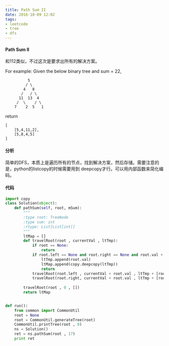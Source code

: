 ```yaml
---
title: Path Sum II 
date: 2016-10-09 12:02
tags:
- leetcode
- tree
- dfs
---
```

#### Path Sum II

和112类似，不过这次是要求出所有的解决方案。

For example:
Given the below binary tree and sum = 22,

              5
             / \
            4   8
           /   / \
          11  13  4
         /  \    / \
        7    2  5   1
return

	[
   		[5,4,11,2],
   		[5,8,4,5]
	]

#### 分析

简单的DFS，本质上是遍历所有的节点，找到解决方案，然后存储。需要注意的是，python的listcopy的时候需要用到
deepcopy才行。可以用内部函数来简化编码。

#### 代码

```python
import copy
class Solution(object):
    def pathSum(self, root, mSum):
        """
        :type root: TreeNode
        :type sum: int
        :rtype: List[List[int]]
        """
        ltMap = []
        def travelRoot(root , currentVal , ltTmp):
            if root == None:
                return
            if root.left == None and root.right == None and root.val + currentVal == mSum:
                ltTmp.append(root.val)
                ltMap.append(copy.deepcopy(ltTmp))
                return
            travelRoot(root.left , currentVal + root.val , ltTmp + [root.val])
            travelRoot(root.right, currentVal + root.val , ltTmp + [root.val])
        
        travelRoot(root , 0 , [])
        return ltMap


def run():
    from common import CommonUtil
    root = None
    root = CommonUtil.generateTree(root)
    CommonUtil.printTree(root , 0)
    ns = Solution()
    ret = ns.pathSum(root , 17)
    print ret
```
